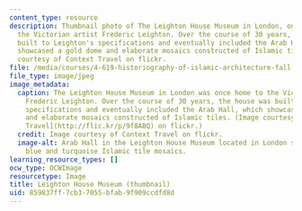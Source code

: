 ```yaml
---
content_type: resource
description: Thumbnail photo of The Leighton House Museum in London, once home to
  the Victorian artist Frederic Leighton. Over the course of 30 years, the house was
  built to Leighton's specifications and eventually included the Arab Hall, which
  showcased a gold dome and elaborate mosaics constructed of Islamic tiles. Image
  courtesy of Context Travel on flickr.
file: /media/courses/4-619-historiography-of-islamic-architecture-fall-2014/859837ff7cb37055bfab9f909ccdfd8d_4-619f14-th.jpg
file_type: image/jpeg
image_metadata:
  caption: The Leighton House Museum in London was once home to the Victorian artist
    Frederic Leighton. Over the course of 30 years, the house was built to Leighton's
    specifications and eventually included the Arab Hall, which showcased a gold dome
    and elaborate mosaics constructed of Islamic tiles. (Image courtesy of [Context
    Travel](http://flic.kr/p/9f8ABQ) on flickr.)
  credit: Image courtesy of Context Travel on flickr.
  image-alt: Arab Hall in the Leighton House Museum located in London shown with gold,
    blue and turquoise Islamic tile mosaics.
learning_resource_types: []
ocw_type: OCWImage
resourcetype: Image
title: Leighton House Museum (thumbnail)
uid: 859837ff-7cb3-7055-bfab-9f909ccdfd8d
---
```


